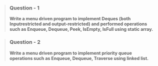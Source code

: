 > ### Question - 1
>
> **Write a menu driven program to implement Deques (both Inputrestricted and output-restricted) and performed operations such as Enqueue, Dequeue, Peek, IsEmpty, IsFull using static array.**

> ### Question - 2
>
> **Write a menu driven program to implement priority queue operations such as Enqueue, Dequeue, Traverse using linked list.**
